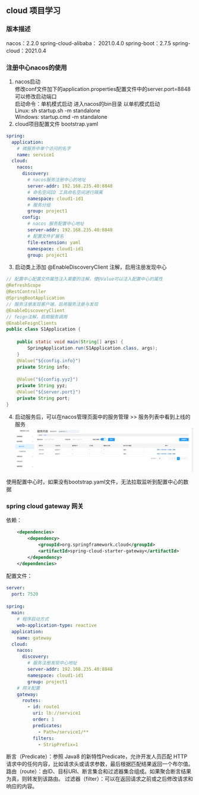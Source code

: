 ## cloud 项目学习
### 版本描述
nacos：2.2.0
spring-cloud-alibaba： 2021.0.4.0
spring-boot：2.7.5
spring-cloud：2021.0.4

### 注册中心nacos的使用
1. nacos启动 <br/>
    修改conf文件加下的application.properties配置文件中的server.port=8848可以修改启动端口 <br/>
    启动命令：单机模式启动 进入nacos的bin目录 以单机模式启动 <br/>
    Linux: sh startup.sh -m standalone <br/>
    Windows: startup.cmd -m standalone
2. cloud项目配置文件  bootstrap.yaml
```yaml
spring:
  application:
    # 微服务中单个访问的名字
    name: service1
  cloud:
    nacos:
      discovery:
        # nacos服务注册中心的地址
        server-addr: 192.168.235.40:8848
        # 命名空间ID 工具命名空间进行隔离
        namespace: cloud1-id1
        # 服务分组
        group: project1
      config:
        # nacos 服务配置中心地址
        server-addr: 192.168.235.40:8848
        # 配置文件扩展名
        file-extension: yaml
        namespace: cloud1-id1
        group: project1
```

3. 启动类上添加 @EnableDiscoveryClient 注解，启用注册发现中心
```java
// 配置中心配置文件属性注入需要的注解，使@Value可以注入配置中心的属性
@RefreshScope
@RestController
@SpringBootApplication
// 服务注册发现客户端，启用服务注册与发现
@EnableDiscoveryClient
// feign注解，启用服务调用
@EnableFeignClients
public class S1Application {
	
	public static void main(String[] args) {
		SpringApplication.run(S1Application.class, args);
	}
	@Value("${config.info}")
	private String info;
	
	@Value("${config.yyz}")
	private String yyz;
	@Value("${server.port}")
	private String port;
}
```

4. 启动服务后，可以在nacos管理页面中的服务管理 >> 服务列表中看到上线的服务
![img.png](img/img.png)

使用配置中心时，如果没有bootstrap.yaml文件，无法拉取监听到配置中心的数据

### spring cloud gateway 网关
依赖：
```xml
    <dependencies>
        <dependency>
            <groupId>org.springframework.cloud</groupId>
            <artifactId>spring-cloud-starter-gateway</artifactId>
        </dependency>
    </dependencies>
```
配置文件：
```yaml
server:
  port: 7520

spring:
  main:
    # 程序启动方式
    web-application-type: reactive
  application:
    name: gateway
  cloud:
    nacos:
      discovery:
        # 服务注册发现中心地址
        server-addr: 192.168.235.40:8848
        namespace: cloud1-id1
        group: project1
    # 网关配置
    gateway:
      routes:
        - id: route1
          uri: lb://service1
          order: 1
          predicates:
            - Path=/service1/**
          filters:
            - StripPrefix=1
```

断言（Predicate）：参照 Java8 的新特性Predicate，允许开发人员匹配 HTTP 请求中的任何内容，比如请求头或请求参数，最后根据匹配结果返回一个布尔值。
路由（route）：由ID、目标URI、断言集合和过滤器集合组成。如果聚合断言结果为真，则转发到该路由。
过滤器（filter）：可以在返回请求之前或之后修改请求和响应的内容。
